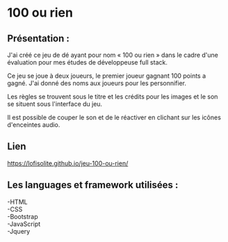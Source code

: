 # 100 ou rien

## Présentation :

J'ai créé ce jeu de dé ayant pour nom « 100 ou rien » dans le cadre d'une évaluation pour mes études de développeuse full stack.

Ce jeu se joue à deux joueurs, le premier joueur gagnant 100 points a gagné. J'ai donné des noms aux joueurs pour les personnifier.

Les règles se trouvent sous le titre et les crédits pour les images et le son se situent sous l'interface du jeu.

Il est possible de couper le son et de le réactiver en clichant sur les icônes d'enceintes audio.

## Lien
https://lofisolite.github.io/jeu-100-ou-rien/

## Les languages et framework utilisées :
-HTML  
-CSS  
-Bootstrap  
-JavaScript  
-Jquery  
